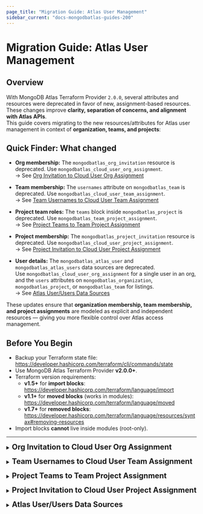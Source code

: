 ```yaml
---
page_title: "Migration Guide: Atlas User Management"
sidebar_current: "docs-mongodbatlas-guides-200"
---
```


# Migration Guide: Atlas User Management

## Overview

With MongoDB Atlas Terraform Provider `2.0.0`, several attributes and resources were deprecated in favor of new, assignment-based resources.  
These changes improve **clarity, separation of concerns, and alignment with Atlas APIs**.  
This guide covers migrating to the new resources/attributes for Atlas user management in context of **organization, teams, and projects**:

## Quick Finder: What changed

- **Org membership:** The `mongodbatlas_org_invitation` resource is deprecated. Use `mongodbatlas_cloud_user_org_assignment`.  
  → See [Org Invitation to Cloud User Org Assignment](#migr-org-invitation)

- **Team membership:** The `usernames` attribute on `mongodbatlas_team` is deprecated. Use `mongodbatlas_cloud_user_team_assignment`.  
  → See [Team Usernames to Cloud User Team Assignment](#migr-team-usernames)

- **Project team roles:** The `teams` block inside `mongodbatlas_project` is deprecated. Use `mongodbatlas_team_project_assignment`.  
  → See [Project Teams to Team Project Assignment](#migr-project-teams)

- **Project membership:** The `mongodbatlas_project_invitation` resource is deprecated. Use `mongodbatlas_cloud_user_project_assignment`.  
  → See [Project Invitation to Cloud User Project Assignment](#migr-project-invitation)
  
- **User details:** The `mongodbatlas_atlas_user` and `mongodbatlas_atlas_users` data sources are deprecated.  
  Use `mongodbatlas_cloud_user_org_assignment` for a single user in an org, and the `users` attributes on `mongodbatlas_organization`, `mongodbatlas_project`, or `mongodbatlas_team` for listings.  
  → See [Atlas User/Users Data Sources](#migr-atlas-user-users)

These updates ensure that **organization membership, team membership, and project assignments** are modeled as explicit and independent resources — giving you more flexible control over Atlas access management.


## Before You Begin
- Backup your Terraform state file: https://developer.hashicorp.com/terraform/cli/commands/state  
- Use MongoDB Atlas Terraform Provider **v2.0.0+**.  
- Terraform version requirements:
  - **v1.5+** for **import blocks**: https://developer.hashicorp.com/terraform/language/import  
  - **v1.1+** for **moved blocks** (works in modules): https://developer.hashicorp.com/terraform/language/moved  
  - **v1.7+** for **removed blocks**: https://developer.hashicorp.com/terraform/language/resources/syntax#removing-resources  
- Import blocks **cannot** live inside modules (root-only).

---


<a id="migr-org-invitation"></a>
<details>
  <summary><span style="font-size:1.4em; font-weight:bold;">Org Invitation to Cloud User Org Assignment</span></summary>

**Objective**: Migrate from the deprecated `mongodbatlas_org_invitation` resource and data source to the `mongodbatlas_cloud_user_org_assignment` resource. If you previously assigned teams via `teams_ids`, also migrate those to `mongodbatlas_cloud_user_team_assignment`.

### What’s changing?

- `mongodbatlas_org_invitation` only managed invitations and is deprecated. It didn’t manage the actual user membership or expose `user_id`.
- New `mongodbatlas_cloud_user_org_assignment` manages the user’s organization membership (pending or active) and exposes both `username` and `user_id`. It supports import using either `ORG_ID/USERNAME` or `ORG_ID/USER_ID`.
- If you previously used `teams_ids` on invitations, use `mongodbatlas_cloud_user_team_assignment` to manage team membership for each user.

---
### _Use-case 1: Existing org invite is still PENDING (resource exists in config)_

Original configuration (note: `user_id` does not exist on `mongodbatlas_org_invitation`):

```terraform
locals {
  org_id  = "<ORG_ID>"
  username = "user1@email.com"
  roles    = ["ORG_MEMBER"]
}

resource "mongodbatlas_org_invitation" "this" {
  username  = local.username
  org_id    = local.org_id
  roles     = local.roles
  # teams_ids = local.team_ids  # if applicable, also see Use-case #3 below
}
```

### Option A) [Recommended] Moved block

#### Step 1: Add `mongodbatlas_cloud_user_org_assignment` and `moved` block

Handling migration in modules:
- For module maintainers: Add the new `mongodbatlas_cloud_user_org_assignment` resource inside the module with a `moved {}` block from `mongodbatlas_org_invitation` to the new resource, remove current `mongodbatlas_org_invitation` resource (Step 2) and publish a new module version.
- For module users: Simply bump the module version and run `terraform init -upgrade`, then `terraform plan` / `terraform apply`. Terraform performs an in-place state move without users writing import blocks or touching state.
- Works at any scale (any number of module instances) and keeps the migration self-contained within the module. No per-environment import steps are required.

```terraform
resource "mongodbatlas_cloud_user_org_assignment" "this" {
  org_id   = local.org_id
  username = local.username
  roles    = { org_roles = local.roles }
}

moved {
  from = mongodbatlas_org_invitation.this
  to   = mongodbatlas_cloud_user_org_assignment.this
}
```


#### Step 2: Remove `mongodbatlas_org_invitation` from config and state

- With a moved block, `terraform plan` should show the move and no other changes. Then `terraform apply`.


### Option B) Import by username

#### Step 1: Add `mongodbatlas_cloud_user_org_assignment` and `import` block

Handling migration in modules:
- Terraform import blocks cannot live inside modules; they must be defined in the root module. See `https://github.com/hashicorp/terraform/issues/33474`.
- Module maintainers cannot ship import steps. Each module user must add root-level import blocks for every instance to import, which is error-prone and repetitive.
- This creates extra coordination for every environment and workspace. Prefer Option A whenever you can modify the module source.

```terraform
resource "mongodbatlas_cloud_user_org_assignment" "this" {
  org_id   = local.org_id
  username = local.username
  roles    = { org_roles = local.roles }
}

import {
  to = mongodbatlas_cloud_user_org_assignment.this
  id = "${local.org_id}/${local.username}"
}
```

#### Step 2: Remove `mongodbatlas_org_invitation` from config and state

- With import, remove the old `mongodbatlas_org_invitation` block and delete it from state if still present: `terraform state rm mongodbatlas_org_invitation.this`.

---

### _Use-case 2: Invitations already ACCEPTED (no `mongodbatlas_org_invitation` in config)_

When an invite is accepted, Atlas deletes the underlying invitation. To manage these users going forward, import them into `mongodbatlas_cloud_user_org_assignment`.

#### Step 1: Fetch active org users (optional helper)

```terraform
data "mongodbatlas_organization" "org" {
  org_id = var.org_id
}

locals {
  active_users = {
    for u in data.mongodbatlas_organization.org.users :
    u.id => u if u.org_membership_status == "ACTIVE"
  }
}
```

#### Step 2: Define and import `mongodbatlas_cloud_user_org_assignment`

Handling migration in modules:
- Terraform import blocks cannot live inside modules; they must be defined in the root module. See `https://github.com/hashicorp/terraform/issues/33474`.

Use the `local.active_users` map defined in Step 1 so you don’t have to manually curate a list:

```terraform
resource "mongodbatlas_cloud_user_org_assignment" "user" {
  for_each = local.active_users  # key = user_id, value = user object from data source

  org_id   = var.org_id
  username = each.value.username

  # Keep roles aligned with current assignments to avoid drift after import
  roles = {
    org_roles = each.value.roles[0].org_roles
  }
}

# Import existing users (root module only)
import {
  for_each = local.active_users
  to       = mongodbatlas_cloud_user_org_assignment.user[each.key]
  id       = "${var.org_id}/${each.key}"  # org_id/user_id
}
```

Run `terraform plan` (you should see import operations), then `terraform apply`.

---

### _Use-case 3: You also set `teams_ids` on the original invitation_

Original configuration where `mongodbatlas_org_invitation` defines `teams_ids`:

```terraform
locals {
  org_id  = "<ORG_ID>"
  username = "user1@email.com"
  roles    = ["ORG_MEMBER"]
}

resource "mongodbatlas_org_invitation" "this" {
  username  = local.username
  org_id    = local.org_id
  roles     = local.roles
  teams_ids = local.team_ids
}
```

Migrate team assignments to `mongodbatlas_cloud_user_team_assignment` in addition to Use-case 1 or 2 above.

```terraform
variable "team_ids" { type = set(string) }

resource "mongodbatlas_cloud_user_team_assignment" "team" {
  for_each = var.team_ids

  org_id  = local.org_id
  team_id = each.key
  user_id = mongodbatlas_cloud_user_org_assignment.this.id
}

# Import existing team assignments (root module only)
import {
  for_each = var.team_ids
  to       = mongodbatlas_cloud_user_team_assignment.team[each.key]
  id       = "${local.org_id}/${each.key}/${local.username}" # OR use user_id in place of username
}
```

Run `terraform plan` (you should see import operations), then `terraform apply`.

Finally, remove any remaining `mongodbatlas_org_invitation` references from config and state.

---

### Data source migration

Original configuration:

```terraform
locals {
  org_id  = "<ORG_ID>"
  username = "user1@email.com"
}

data "mongodbatlas_org_invitation" "test" {
  org_id        = local.org_id
  username      = local.username
  invitation_id = mongodbatlas_org_invitation.test.invitation_id
}
```

Replace with the new data source:

```terraform
data "mongodbatlas_cloud_user_org_assignment" "user_1" {
  org_id   = local.org_id
  username = local.username
}
```

Then:

1. Run `terraform apply` to ensure the new data source reads correctly.
2. Replace all usages of `data.mongodbatlas_org_invitation.test` with `data.mongodbatlas_cloud_user_org_assignment.user_1`.
3. Run `terraform plan` followed by `terraform apply`.



### Examples

For complete, working configurations that mirror the use-cases above, see the examples in the provider repository: [migrate_org_invitation_to_cloud_user_org_assignment](https://github.com/mongodb/terraform-provider-mongodbatlas/tree/v2.0.0/examples/migrate_org_invitation_to_cloud_user_org_assignment). These include root-level setups for multiple approaches (e.g., moved blocks and imports) across different versions.



### Notes and tips

- Import formats:
  - Org assignment: `ORG_ID/USERNAME` or `ORG_ID/USER_ID`.
  - Team assignment: `ORG_ID/TEAM_ID/USERNAME` or `ORG_ID/TEAM_ID/USER_ID`.
- If you use modules, keep in mind import blocks must be placed at the root module.
- After successful migration, ensure no references to `mongodbatlas_org_invitation` remain.


</details>

<a id="migr-team-usernames"></a>
<details>
  <summary><span style="font-size:1.4em; font-weight:bold;">Team Usernames to Cloud User Team Assignment</span></summary>


</details>

<a id="migr-project-teams"></a>
<details>
  <summary><span style="font-size:1.4em; font-weight:bold;">Project Teams to Team Project Assignment</span></summary>


</details>

<a id="migr-project-invitation"></a>
<details>
  <summary><span style="font-size:1.4em; font-weight:bold;">Project Invitation to Cloud User Project Assignment</span></summary>


</details>


<a id="migr-atlas-user-users"></a>
<details>
  <summary><span style="font-size:1.4em; font-weight:bold;">Atlas User/Users Data Sources</span></summary>


</details>
